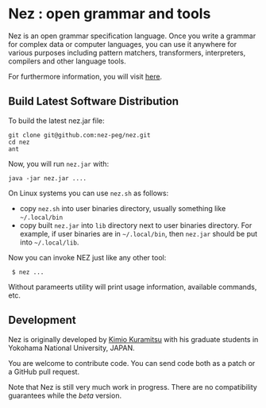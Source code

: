 Nez : open grammar and tools
===================

Nez is an open grammar specification language. 
Once you write a grammar for complex data or computer languages, 
you can use it anywhere for various purposes including pattern matchers, 
transformers, interpreters, compilers and other language tools.

For furthermore information, you will visit [here](http://nez-peg.github.io/).

Build Latest Software Distribution
-----------

To build the latest nez.jar file:

```
git clone git@github.com:nez-peg/nez.git
cd nez
ant
```

Now, you will run `nez.jar` with:

```
java -jar nez.jar ....
```

On Linux systems you can use `nez.sh` as follows:
- copy `nez.sh` into user binaries directory, usually something like `~/.local/bin`
- copy built `nez.jar` into `lib` directory next to user binaries directory. For example, if user binaries are in  `~/.local/bin`, then `nez.jar` should be put into `~/.local/lib`.

Now you can invoke NEZ just like any other tool:
```
 $ nez ...
```
Without parameerts utility will print usage information, available commands, etc.

## Development
Nez is originally developed by [Kimio Kuramitsu](http://kuramitsulab.github.io/) with his graduate students in Yokohama National University, JAPAN. 

You are welcome to contribute code. 
You can send code both as a patch or a GitHub pull request.

Note that Nez is still very much work in progress. 
There are no compatibility guarantees while the _beta_ version.



